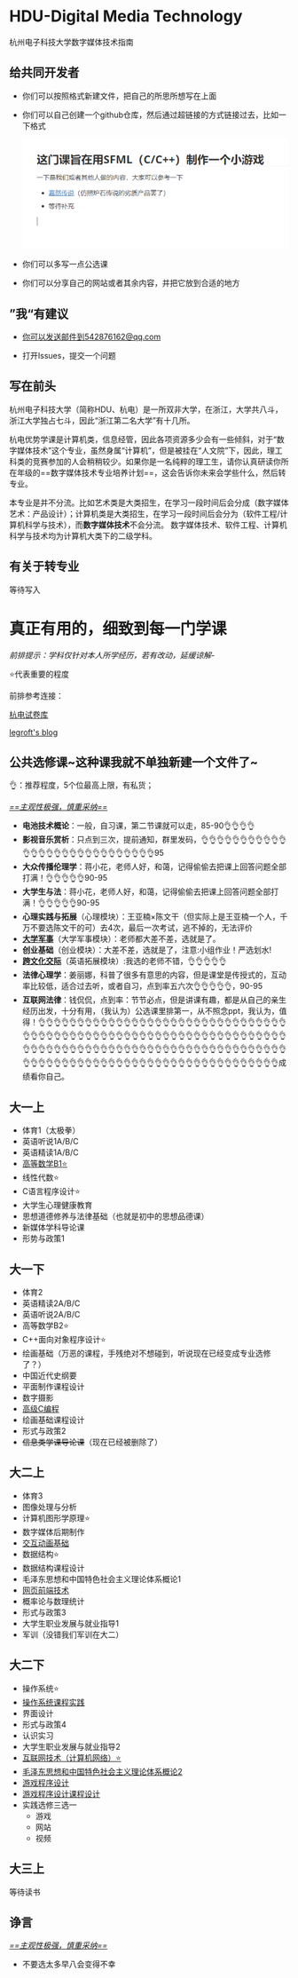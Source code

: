 # HDU-Digital Media Technology
 杭州电子科技大学数字媒体技术指南

## 给共同开发者

- 你们可以按照格式新建文件，把自己的所思所想写在上面

- 你们可以自己创建一个github仓库，然后通过超链接的方式链接过去，比如一下格式

  ![image-20220728171606540](image/image-20220728171606540.png)

- 你们可以多写一点公选课
- 你们可以分享自己的网站或者其余内容，并把它放到合适的地方

## ”我“有建议

- 你可以发送邮件到542876162@qq.com

- 打开Issues，提交一个问题

## 写在前头

杭州电子科技大学（简称HDU、杭电）是一所双非大学，在浙江，大学共八斗，浙江大学独占七斗，因此“浙江第二名大学”有十几所。

杭电优势学课是计算机类，信息经管，因此各项资源多少会有一些倾斜，对于“数字媒体技术”这个专业，虽然身属“计算机”，但是被挂在“人文院”下，因此，理工科类的竞赛参加的人会稍稍较少。如果你是一名纯粹的理工生，请你认真研读你所在年级的==数字媒体技术专业培养计划==，这会告诉你未来会学些什么，然后转专业。

本专业是并不分流。比如艺术类是大类招生，在学习一段时间后会分成（数字媒体艺术：产品设计）；计算机类是大类招生，在学习一段时间后会分为（软件工程/计算机科学与技术），而**数字媒体技术**不会分流。
数字媒体技术、软件工程、计算机科学与技术均为计算机大类下的二级学科。

## 有关于转专业

等待写入

# 真正有用的，细致到每一门学课

*前排提示：学科仅针对本人所学经历，若有改动，延缓谅解-*

⭐代表重要的程度

前排参考连接：

[杭电试卷库](https://github.com/FengGuanxi/HDU-Experience)

[legroft's blog](https://jinjis.cn)

## 公共选修课~这种课我就不单独新建一个文件了~

👌：推荐程度，5个位最高上限，有私货；

*<u>==主观性极强，慎重采纳==</u>*

- **电池技术概论**：一般，自习课，第二节课就可以走，85-90👌👌👌👌
- **影视音乐赏析**：只点到三次，提前通知，群里发码，👌👌👌👌👌👌👌👌👌👌👌👌👌👌👌👌👌👌👌👌👌👌👌👌👌👌👌👌95
- **大众传播伦理学**：蒋小花，老师人好，和蔼，记得偷偷去把课上回答问题全部打满！👌👌👌👌👌90-95
- **大学生与法**：蒋小花，老师人好，和蔼，记得偷偷去把课上回答问题全部打满！👌👌👌👌👌90-95
- **心理实践与拓展**（心理模块）：王亚楠×陈文干（但实际上是王亚楠一个人，千万不要选陈文干的可）去4次，最后一次考试，逃不掉的，无法评价
- [**大学军事**](公共选修/大学军事.md)（大学军事模块）：老师都大差不差，选就是了。
- **创业基础**（创业模块）：大差不差，选就是了，注意:小组作业！严选划水!
- [**跨文化交际**](公共选修/跨文化交际.md)（英语拓展模块）:我选的老师不错，👌👌👌👌👌
- **法律心理学**：姜丽娜，科普了很多有意思的内容，但是课堂是传授式的，互动率比较低，适合过去听，或者自习，点到率五六次👌👌👌👌👌，90-95
- **互联网法律**：钱侃侃，点到率：节节必点，但是讲课有趣，都是从自己的亲生经历出发，十分有用，（我认为）公选课里排第一，从不照念ppt，我认为，值得！👌👌👌👌👌👌👌👌👌👌👌👌👌👌👌👌👌👌👌👌👌👌👌👌👌👌👌👌👌👌👌👌👌👌👌👌👌👌👌👌👌👌👌👌👌👌👌👌👌👌👌👌👌👌👌👌👌👌👌👌👌👌👌👌👌👌👌👌👌👌👌👌👌👌👌👌👌👌👌👌👌👌👌👌👌👌👌👌👌👌👌👌👌👌👌👌👌👌👌👌👌👌👌👌👌👌👌👌👌👌👌👌👌👌👌👌👌👌👌👌👌👌👌👌👌👌👌👌👌👌👌👌👌成绩看你自己。

## 大一上 

- 体育1（太极拳）
- 英语听说1A/B/C
- 英语精读1A/B/C
- [高等数学B1⭐](大一上/高等数学B.md)
- 线性代数⭐
- C语言程序设计⭐
- 大学生心理健康教育
- 思想道德修养与法律基础（也就是初中的思想品德课）
- 新媒体学科导论课
- 形势与政策1

## 大一下

- 体育2
- 英语精读2A/B/C
- 英语听说2A/B/C
- 高等数学B2⭐
- C++面向对象程序设计⭐
- 绘画基础（万恶的课程，手残绝对不想碰到，听说现在已经变成专业选修了？）
- 中国近代史纲要
- 平面制作课程设计
- 数字摄影
- [高级C编程](大一下/高级C编程.md)
- 绘画基础课程设计
- 形式与政策2
- ~~信息类学课导论课~~（现在已经被删除了）

## 大二上

- 体育3
- 图像处理与分析
- 计算机图形学原理⭐
- 数字媒体后期制作
- [交互动画基础](大二上/交互动画基础)
- 数据结构⭐
- 数据结构课程设计
- 毛泽东思想和中国特色社会主义理论体系概论1
- [网页前端技术](大二上/网页前端技术)
- 概率论与数理统计
- 形式与政策3
- 大学生职业发展与就业指导1
- 军训（没错我们军训在大二）
## 大二下

- 操作系统⭐
- [操作系统课程实践](大二下/操作系统课程设计/README.md)
- 界面设计
- 形式与政策4
- 认识实习
- 大学生职业发展与就业指导2
- [互联网技术（计算机网络）⭐](大二下/计算机网络)
- [毛泽东思想和中国特色社会主义理论体系概论2](大二下/毛概)
- [游戏程序设计](大二下/游戏程序设计/游戏程序设计.md)
- [游戏程序设计课程设计](大二下/游戏程序课程设计)
- 实践选修三选一
  - 游戏
  - 网站
  - 视频

## 大三上

等待读书

## 诤言

*<u>==主观性极强，慎重采纳==</u>*

- 不要选太多早八会变得不幸
